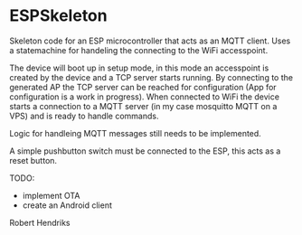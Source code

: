 # ESPSkeleton
Skeleton code for an ESP microcontroller that acts as an MQTT client.
Uses a statemachine for handeling the connecting to the WiFi accesspoint.

The device will boot up in setup mode, in this mode an accesspoint is created by the device and a TCP server starts running.
By connecting to the generated AP the TCP server can be reached for configuration (App for configuration is a work in progress).
When connected to WiFi the device starts a connection to a MQTT server (in my case mosquitto MQTT on a VPS) and is ready to handle commands.

Logic for handleing MQTT messages still needs to be implemented.

A simple pushbutton switch must be connected to the ESP, this acts as a reset button.

TODO:
- implement OTA
- create an Android client

Robert Hendriks


